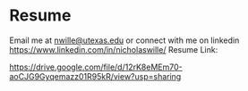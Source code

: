 # Resume
Email me at nwille@utexas.edu or connect with me on linkedin https://www.linkedin.com/in/nicholaswille/
Resume Link:

https://drive.google.com/file/d/12rK8eMEm70-aoCJG9Gyqemazz01R95kR/view?usp=sharing
